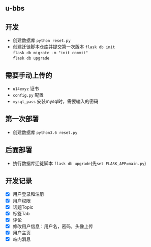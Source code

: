 ## u-bbs

## 开发

- 创建数据库 `python reset.py`
- 创建迁徙脚本仓库并提交第一次版本
    `flask db init`  
    `flask db migrate -m "init commit"`  
    `flask db upgrade`  

## 需要手动上传的
- `u14exyz` 证书
- `config.py` 配置
- `mysql_pass` 安装mysql时，需要输入的密码

## 第一次部署
- 创建数据库 `python3.6 reset.py`

## 后面部署
- 执行数据库迁徙脚本 `flask db upgrade`(先`set FLASK_APP=main.py`)


## 开发记录
- [x] 用户登录和注册
- [x] 用户权限
- [x] 话题Topic
- [x] 标签Tab
- [x] 评论
- [x] 修改用户信息：用户名，密码，头像上传
- [x] 用户主页
- [x] 站内消息
